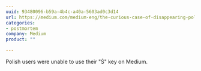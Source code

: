 ```yaml
---
uuid: 93480096-b59a-4b4c-a40a-5603ad0c3d14
url: https://medium.com/medium-eng/the-curious-case-of-disappearing-polish-s-fa398313d4df
categories:
- postmortem
company: Medium
product: ""

---
```


Polish users were unable to use their "Ś" key on Medium.
